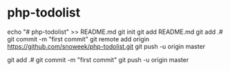 # php-todolist

echo "# php-todolist" >> README.md
git init
git add README.md
git add .#
git commit -m "first commit"
git remote add origin https://github.com/snoweek/php-todolist.git
git push -u origin master



git add .#
git commit -m "first commit"
git push -u origin master